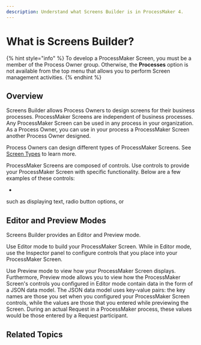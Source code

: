 ```yaml
---
description: Understand what Screens Builder is in ProcessMaker 4.
---
```


# What is Screens Builder?

{% hint style="info" %}
To develop a ProcessMaker Screen, you must be a member of the Process Owner group. Otherwise, the **Processes** option is not available from the top menu that allows you to perform Screen management activities.
{% endhint %}

## Overview

Screens Builder allows Process Owners to design screens for their business processes. ProcessMaker Screens are independent of business processes. Any ProcessMaker Screen can be used in any process in your organization. As a Process Owner, you can use in your process a ProcessMaker Screen another Process Owner designed.

Process Owners can design different types of ProcessMaker Screens. See [Screen Types](types-for-screens.md) to learn more.

ProcessMaker Screens are composed of controls. Use controls to provide your ProcessMaker Screen with specific functionality. Below are a few examples of these controls:

* 
such as displaying text, radio button options, or 

## Editor and Preview Modes

Screens Builder provides an Editor and Preview mode.

Use Editor mode to build your ProcessMaker Screen. While in Editor mode, use the Inspector panel to configure controls that you place into your ProcessMaker Screen.

Use Preview mode to view how your ProcessMaker Screen displays. Furthermore, Preview mode allows you to view how the ProcessMaker Screen's controls you configured in Editor mode contain data in the form of a JSON data model. The JSON data model uses key-value pairs: the key names are those you set when you configured your ProcessMaker Screen controls, while the values are those that you entered while previewing the Screen. During an actual Request in a ProcessMaker process, these values would be those entered by a Request participant.

## Related Topics



